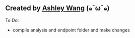 Created by [Ashley Wang](https://github.com/treetty) (๑¯ω¯๑)
---
To Do:
- compile analysis and endpoint folder and make changes